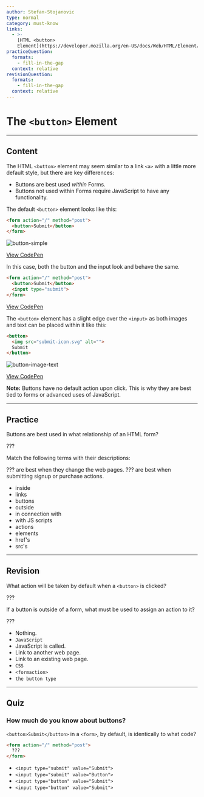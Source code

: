 ```yaml
---
author: Stefan-Stojanovic
type: normal
category: must-know
links:
  - >-
    [HTML <button>
    Element](https://developer.mozilla.org/en-US/docs/Web/HTML/Element/button){documentation}
practiceQuestion:
  formats:
    - fill-in-the-gap
  context: relative
revisionQuestion:
  formats:
    - fill-in-the-gap
  context: relative
---
```


# The `<button>` Element


---

## Content

The HTML `<button>` element may seem similar to a link `<a>` with a little more default style, but there are key differences:

- Buttons are best used *within* Forms.
- Buttons not used within Forms require JavaScript to have any functionality.

The default `<button>` element looks like this:

```html
<form action="/" method="post">
  <button>Submit</button>
</form>
```

![button-simple](https://img.enkipro.com/34850e7186f600675efdce8a5ddd2f84.png)

[View CodePen](https://codepen.io/enkidevs/pen/dKQxjM)

In this case, both the button and the input look and behave the same.

```html
<form action="/" method="post">
  <button>Submit</button>
  <input type="submit">
</form>
```

[View CodePen](https://codepen.io/enkidevs/pen/rryRQp)

The `<button>` element has a slight edge over the `<input>` as both images and text can be placed within it like this:

```html
<button>
  <img src="submit-icon.svg" alt="">
  Submit
</button>
```

![button-image-text](https://img.enkipro.com/e3328ae1e6d8d355596f342c02d25c44.png)

[View CodePen](https://codepen.io/enkidevs/pen/VdqZdQ)

**Note:** Buttons have no default action upon click. This is why they are best tied to forms or advanced uses of JavaScript.


---

## Practice

Buttons are best used in what relationship of an HTML form?

???

Match the following terms with their descriptions:

??? are best when they change the web pages.
??? are best when submitting signup or purchase actions.

- inside
- links
- buttons
- outside
- in connection with
- with JS scripts
- actions
- elements
- href's
- src's


---

## Revision

What action will be taken by default when a `<button>` is clicked?

???

If a button is outside of a form, what must be used to assign an action to it?

???

- Nothing.
- `JavaScript`
- JavaScript is called.
- Link to another web page.
- Link to an existing web page.
- `CSS`
- `<formaction>`
- `the button type`


---

## Quiz

### How much do you know about buttons?


`<button>Submit</button>` in a `<form>`, by default, is identically to what code?

```html
<form action="/" method="post">
  ???
</form>
```

- `<input type="submit" value="Submit">`
- `<input type="submit" value="Button">`
- `<input type="button" value="Submit">`
- `<input type="button" value="Submit">`
